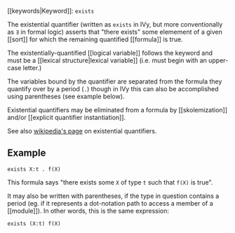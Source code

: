 [[keywords|Keyword]]: `exists`

The existential quantifier (written as `exists` in IVy, but more conventionally as `∃` in formal logic) asserts that "there exists" some elemement of a given [[sort]] for which the remaining quantified [[formula]] is true.

The existentially-quantified [[logical variable]] follows the keyword and must be a [[lexical structure|lexical variable]] (i.e. must begin with an upper-case letter.)

The variables bound by the quantifier are separated from the formula they quantify over by a period (`.`) though in IVy this can also be accomplished using parentheses (see example below).

Existential quantifiers may be eliminated from a formula by [[skolemization]] and/or [[explicit quantifier instantiation]].

See also [wikipedia's page](https://en.wikipedia.org/wiki/Existential_quantification) on existential quantifiers.

## Example

```
exists X:t . f(X)
```

This formula says "there exists some `X` of type `t` such that `f(X)` is true".

It may also be written with parentheses, if the type in question contains a period (eg. if it represents a dot-notation path to access a member of a [[module]]). In other words, this is the same expression:

```
exists (X:t) f(X)
```